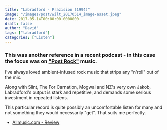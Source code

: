 ```yaml
---
title: "Labradford - Prazision (1994)"
image: "/images/post/wilt_20170514_image-asset.jpeg"
date: 2017-05-14T00:00:00.0000000
draft: false
author: "David"
tags: ["labradford"]
categories: ["Listen"]
---
```

### This was another reference in a recent podcast - in this case the focus was on ["Post Rock"](https://en.wikipedia.org/wiki/Post-rock) music.

 I've always loved ambient-infused rock music that strips any "n'roll" out of the mix.

 Along with Slint, The For Carnation, Mogwai and NZ's very own Jakob, Labradford's output is stark and repetitive, and demands some serious investment in repeated listens.

 This particular record is quite possibly an uncomfortable listen for many and not something they would necessarily "get". That suits me perfectly.

-  [Allmusic.com - Review](http://www.allmusic.com/album/prazision-mw0000623986)